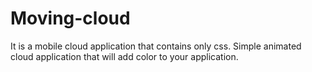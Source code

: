# Moving-cloud
 It is a mobile cloud application that contains only css.   Simple animated cloud application that will add color to your application.
